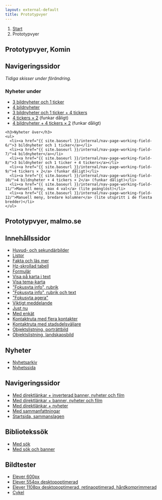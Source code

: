 ```yaml
---
layout: external-default
title: Prototypvyer
---
```


<nav class="breadcrumbs">
  <ol>
    <li><a href="{{ site.baseurl }}/">Start</a></li>
    <li>Prototypvyer</li>
  </ol>
</nav>

<section class="body-copy toc">
  <h1>Prototypvyer, Komin</h1>
  <h2>Navigeringssidor</h2>
  <p><em>Tidiga skisser under förändring.</em></p>
  <nav>
    <h3>Nyheter under</h3>
    <ul>
      <li><a href="{{ site.baseurl }}/internal/nav-page-working-field-1/">3 bildnyheter och 1 ticker</a></li>
      <li><a href="{{ site.baseurl }}/internal/nav-page-working-field-2/">4 bildnyheter</a></li>
      <li><a href="{{ site.baseurl }}/internal/nav-page-working-field-3/">3 bildnyheter och 1 ticker + 4 tickers</a></li>
      <li><a href="{{ site.baseurl }}/internal/nav-page-working-field-4/">4 tickers × 2</a> (funkar dåligt)</li>
      <li><a href="{{ site.baseurl }}/internal/nav-page-working-field-5/">4 bildnyheter + 4 tickers × 2</a> (funkar dåligt)</li>
    </ul>

    <h3>Nyheter över</h3>
    <ul>
      <li><a href="{{ site.baseurl }}/internal/nav-page-working-field-6/">3 bildnyheter och 1 ticker</a></li>
      <li><a href="{{ site.baseurl }}/internal/nav-page-working-field-7/">4 bildnyheter</a></li>
      <li><a href="{{ site.baseurl }}/internal/nav-page-working-field-8/">3 bildnyheter och 1 ticker + 4 tickers</a></li>
      <li><a href="{{ site.baseurl }}/internal/nav-page-working-field-9/">4 tickers × 2</a> (funkar dåligt)</li>
      <li><a href="{{ site.baseurl }}/internal/nav-page-working-field-10/">4 bildnyheter + 4 tickers × 2</a> (funkar dåligt)</li>
      <li><a href="{{ site.baseurl }}/internal/nav-page-working-field-11/">Manuell meny, max 4 val</a> (lite poänglöst)</li>
      <li><a href="{{ site.baseurl }}/internal/nav-page-working-field-12/">Manuell meny, bredare kolumner</a> (lite utspritt i de flesta bredder)</li>
    </ul>

<!--     <h3>Övrigt</h3>
    <ul>
      <li><a href="{{ site.baseurl }}/internal/nav-page-department/">Worst case scenario nav</a></li>
    </ul>
 -->  </nav>
  <h1>Prototypvyer, malmo.se</h1>
  <h2>Innehållssidor</h2>
  <nav>
    <ul>
      <li><a href="{{ site.baseurl }}/external/body-copy-2/">Huvud- och sekundärbilder</a></li>
      <li><a href="{{ site.baseurl }}/external/body-copy-1/">Listor</a></li>
      <li><a href="{{ site.baseurl }}/external/body-copy-9/">Fakta och läs mer</a></li>
      <li><a href="{{ site.baseurl }}/external/body-copy-3/">Hz-skrollad tabell</a></li>
      <li><a href="{{ site.baseurl }}/external/body-copy-4/">Formulär</a></li>
      <li><a href="{{ site.baseurl }}/external/body-copy-8/">Visa på karta i text</a></li>
      <li><a href="{{ site.baseurl }}/external/body-copy-17/">Visa tema-karta</a></li>
      <li><a href="{{ site.baseurl }}/external/body-copy-12/">"Fokusyta info", rubrik</a></li>
      <li><a href="{{ site.baseurl }}/external/body-copy-13/">"Fokusyta info", rubrik och text</a></li>
      <li><a href="{{ site.baseurl }}/external/body-copy-11/">"Fokusyta agera"</a></li>
      <li><a href="{{ site.baseurl }}/external/body-copy-15/">Viktigt meddelande</a></li>
      <li><a href="{{ site.baseurl }}/external/body-copy-16/">Just nu</a></li>
      <li><a href="{{ site.baseurl }}/external/survey/">Med enkät</a></li>
      <li><a href="{{ site.baseurl }}/external/body-copy-18/">Kontaktruta med flera kontakter</a></li>
      <li><a href="{{ site.baseurl }}/external/body-copy-19/">Kontaktruta med stadsdelsväljare</a></li>
      <li><a href="{{ site.baseurl }}/external/body-copy-20/">Objektslistning, porträttbild</a></li>
      <li><a href="{{ site.baseurl }}/external/body-copy-21/">Objektslistning, landskapsbild</a></li>
    </ul>
  </nav>
  <h2>Nyheter</h2>
  <nav>
    <ul>
      <li><a href="{{ site.baseurl }}/external/news/">Nyhetsarkiv</a></li>
      <li><a href="{{ site.baseurl }}/external/news-page/">Nyhetssida</a></li>
    </ul>
  </nav>
  <h2>Navigeringssidor</h2>
  <nav>
    <ul>
      <li><a href="{{ site.baseurl }}/external/nav-page-4/">Med direktlänkar + inverterad banner, nyheter och film</a></li>
      <li><a href="{{ site.baseurl }}/external/nav-page-2/">Med direktlänkar + banner, nyheter och film</a></li>
      <li><a href="{{ site.baseurl }}/external/nav-page-1/">Med direktlänkar + nyheter</a></li>
      <li><a href="{{ site.baseurl }}/external/nav-page-3/">Med sammanfattningar</a></li>
      <li><a href="{{ site.baseurl }}/external/start-page-2/">Startsida, sammanslagen</a></li>
    </ul>
  </nav>
  <h2>Bibliotekssök</h2>
  <nav>
    <ul>
      <li><a href="{{ site.baseurl }}/external/nav-page-library-1/">Med sök</a></li>
      <li><a href="{{ site.baseurl }}/external/nav-page-library-2/">Med sök och banner</a></li>
    </ul>
  </nav>
  <h2>Bildtester</h2>
  <nav>
    <ul>
      <li><a href="{{ site.baseurl }}/external/images-1/">Elever 600px</a></li>
      <li><a href="{{ site.baseurl }}/external/images-2/">Elever 554px desktopoptimerad</a></li>
      <li><a href="{{ site.baseurl }}/external/images-3/">Elever 1108px desktopoptimerad, retinaoptimerad, hårdkomprimmerad</a></li>
      <li><a href="{{ site.baseurl }}/external/images-4/">Cykel</a></li>
    </ul>
  </nav>
</section>
